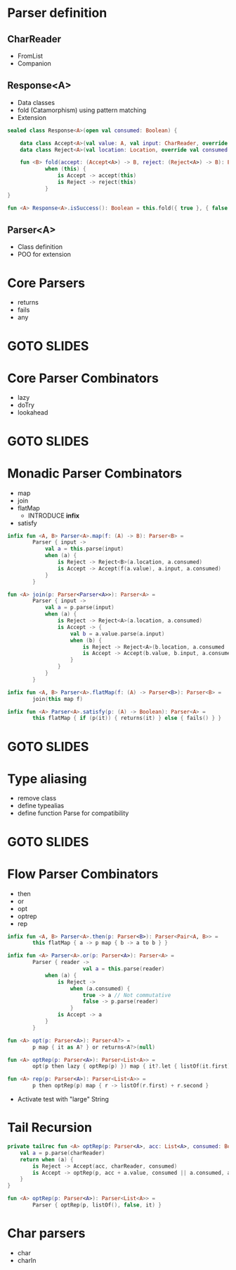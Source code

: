 # Parser definition 

## CharReader

- FromList
- Companion

## Response&lt;A>

- Data classes
- fold (Catamorphism) using pattern matching
- Extension

```kotlin
sealed class Response<A>(open val consumed: Boolean) {

    data class Accept<A>(val value: A, val input: CharReader, override val consumed: Boolean) : Response<A>(consumed)
    data class Reject<A>(val location: Location, override val consumed: Boolean) : Response<A>(consumed)

    fun <B> fold(accept: (Accept<A>) -> B, reject: (Reject<A>) -> B): B =
            when (this) {
                is Accept -> accept(this)
                is Reject -> reject(this)
            }
}

fun <A> Response<A>.isSuccess(): Boolean = this.fold({ true }, { false })
```

## Parser&lt;A>

- Class definition
- POO for extension

# Core Parsers

- returns
- fails
- any

# GOTO SLIDES

# Core Parser Combinators

- lazy
- doTry
- lookahead

# GOTO SLIDES

# Monadic Parser Combinators

- map
- join
- flatMap
    - INTRODUCE **infix** 
- satisfy


```kotlin
infix fun <A, B> Parser<A>.map(f: (A) -> B): Parser<B> =
        Parser { input ->
            val a = this.parse(input)
            when (a) {
                is Reject -> Reject<B>(a.location, a.consumed)
                is Accept -> Accept(f(a.value), a.input, a.consumed)
            }
        }

fun <A> join(p: Parser<Parser<A>>): Parser<A> =
        Parser { input ->
            val a = p.parse(input)
            when (a) {
                is Reject -> Reject<A>(a.location, a.consumed)
                is Accept -> {
                    val b = a.value.parse(a.input)
                    when (b) {
                        is Reject -> Reject<A>(b.location, a.consumed || b.consumed)
                        is Accept -> Accept(b.value, b.input, a.consumed || b.consumed)
                    }
                }
            }
        }

infix fun <A, B> Parser<A>.flatMap(f: (A) -> Parser<B>): Parser<B> =
        join(this map f)

infix fun <A> Parser<A>.satisfy(p: (A) -> Boolean): Parser<A> =
        this flatMap { if (p(it)) { returns(it) } else { fails() } }
```

# GOTO SLIDES

# Type aliasing

- remove class
- define typealias
- define function Parse for compatibility

# GOTO SLIDES

# Flow Parser Combinators

- then 
- or
- opt
- optrep
- rep

```kotlin
infix fun <A, B> Parser<A>.then(p: Parser<B>): Parser<Pair<A, B>> =
        this flatMap { a -> p map { b -> a to b } }

infix fun <A> Parser<A>.or(p: Parser<A>): Parser<A> =
        Parser { reader ->
                        val a = this.parse(reader)
            when (a) {
                is Reject ->
                    when (a.consumed) {
                        true -> a // Not commutative
                        false -> p.parse(reader)
                    }
                is Accept -> a
            }
        }

fun <A> opt(p: Parser<A>): Parser<A?> =
        p map { it as A? } or returns<A?>(null)

fun <A> optRep(p: Parser<A>): Parser<List<A>> =
        opt(p then lazy { optRep(p) }) map { it?.let { listOf(it.first) + it.second } ?: listOf() }

fun <A> rep(p: Parser<A>): Parser<List<A>> =
        p then optRep(p) map { r -> listOf(r.first) + r.second }
```

- Activate test with "large" String 

# Tail Recursion

```kotlin
private tailrec fun <A> optRep(p: Parser<A>, acc: List<A>, consumed: Boolean, charReader: CharReader): Response<List<A>> {
    val a = p.parse(charReader)
    return when (a) {
        is Reject -> Accept(acc, charReader, consumed)
        is Accept -> optRep(p, acc + a.value, consumed || a.consumed, a.input)
    }
}

fun <A> optRep(p: Parser<A>): Parser<List<A>> =
        Parser { optRep(p, listOf(), false, it) }
```

# Char parsers

- char
- charIn

